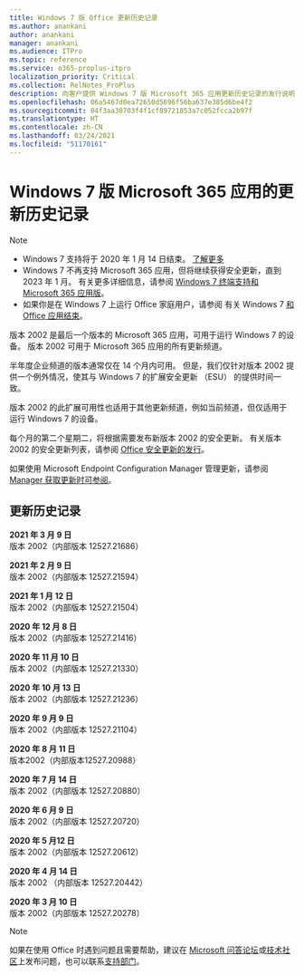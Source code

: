 ```yaml
---
title: Windows 7 版 Office 更新历史记录
ms.author: anankani
author: anankani
manager: anankani
ms.audience: ITPro
ms.topic: reference
ms.service: o365-proplus-itpro
localization_priority: Critical
ms.collection: RelNotes_ProPlus
description: 向客户提供 Windows 7 版 Microsoft 365 应用更新历史记录的发行说明
ms.openlocfilehash: 06a5467d0ea72650d5696f56ba637e385d6be4f2
ms.sourcegitcommit: 04f3aa30703f4f1cf89721853a7c052fcca2b97f
ms.translationtype: HT
ms.contentlocale: zh-CN
ms.lasthandoff: 03/24/2021
ms.locfileid: "51170161"
---
```

# <a name="update-history-for-microsoft-365-apps-on-windows-7"></a>Windows 7 版 Microsoft 365 应用的更新历史记录 

 > [!NOTE]
>
>- Windows 7 支持将于 2020 年 1 月 14 日结束。 [了解更多](https://www.microsoft.com/microsoft-365/windows/end-of-windows-7-support)
>- Windows 7 不再支持 Microsoft 365 应用，但将继续获得安全更新，直到 2023 年 1 月。 有关更多详细信息，请参阅 [Windows 7 终端支持和 Microsoft 365 应用版](/DeployOffice/endofsupport/windows-7-support)。
>- 如果你是在 Windows 7 上运行 Office 家庭用户，请参阅 有关 Windows 7 [和 Office 应用结束](https://support.microsoft.com/office/78f20fab-b57b-44d7-8368-06a8493f3cb9)。

版本 2002 是最后一个版本的 Microsoft 365 应用，可用于运行 Windows 7 的设备。 版本 2002 可用于 Microsoft 365 应用的所有更新频道。

半年度企业频道的版本通常仅在 14 个月内可用。 但是，我们仅针对版本 2002 提供一个例外情况，使其与 Windows 7 的扩展安全更新 （ESU） 的提供时间一致。

版本 2002 的此扩展可用性也适用于其他更新频道，例如当前频道，但仅适用于运行 Windows 7 的设备。

每个月的第二个星期二，将根据需要发布新版本 2002 的安全更新。 有关版本 2002 的安全更新列表，请参阅 [Office 安全更新的发行](microsoft365-apps-security-updates.md)。

如果使用 Microsoft Endpoint Configuration Manager 管理更新，请参阅 [Manager 获取更新时可参阅](/deployoffice/endofsupport/windows-7-support#guidance-when-using-configuration-manager-for-updates)。


## <a name="update-history"></a>更新历史记录

[//]: # (请勿移除)

**2021 年 3 月 9 日**<br/>
版本 2002（内部版本 12527.21686）<br/>

**2021 年 2 月 9 日**<br/>
版本 2002（内部版本 12527.21594）<br/>

**2021 年 1 月 12 日**<br/>
版本 2002（内部版本 12527.21504）<br/>

**2020 年 12 月 8 日**<br/>
版本 2002（内部版本 12527.21416）<br/>

**2020 年 11 月 10 日**<br/>
版本 2002（内部版本 12527.21330）<br/>

**2020 年 10 月 13 日**<br/>
版本 2002（内部版本 12527.21236）<br/>

**2020 年 9 月 9 日**<br/>
版本 2002（内部版本 12527.21104）<br/>

**2020 年 8 月 11 日**<br/>
版本2002（内部版本12527.20988）<br/>

**2020 年 7 月 14 日**<br/>
版本 2002（内部版本 12527.20880）<br/>

**2020 年 6 月 9 日**<br/>
版本 2002（内部版本 12527.20720）<br/>

**2020 年 5 月12 日**<br/>
版本 2002（内部版本 12527.20612）<br/>

**2020 年 4 月 14 日**<br/>
版本 2002 （内部版本 12527.20442）<br/>

**2020 年 3 月 10 日**<br/>
版本 2002（内部版本 12527.20278）<br/>




> [!NOTE]
> 如果在使用 Office 时遇到问题且需要帮助，建议在 [Microsoft 问答论坛](https://answers.microsoft.com/)或[技术社区](https://techcommunity.microsoft.com/)上发布问题，也可以联系[支持部门](https://support.microsoft.com/contactus)。
